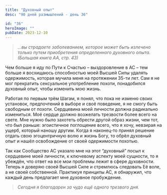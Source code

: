 ```yaml
---
title: "Духовный опыт"
desc: "90 дней размышлений - день 36"

id: "36"
heroImage: ""
pubDate: 2023-12-10
---
```

> _…вы страдаете заболеванием, которое может быть излечено только путем
> приобретения определенного духовного опыта. (Большая книга АА, стр. 43)_

Чем больше я иду по Пути к Счастью – выздоровление в АС – тем больше я
восхищаюсь способностью моей Высшей Силы удалять одержимость, которая мучила
меня на протяжении 35-ти лет. Сам я не мог прекратить сексуальное употребление
похоти, понадобился духовный опыт, чтобы изменить мою жизнь.

Работая по первым трём Шагам, я понял, что пока не изменю своих установок,
предпочтений в выборе и своё поведение, я не смогу быть свободным от похоти.
Сердцевина моей личности должна радикально измениться. Моё сердце должно
возжелать трезвости более всего на свете. Мне нужно было захотеть обрести
другой образ жизни, чем тот, что был раньше: эгоистичное поглощение всего, что
я хочу, невзирая на ущерб, который наношу другим. Когда я наконец-то принял
решение отдать свою эгоцентричную волю и жизнь Богу, то обрёл духовный опыт и
нашёл освобождение от своей одержимости похотью.

Так как Сообщество АС указало мне на этот “духовный” посыл к сердцевине моей
личности, к ключевому аспекту моей сущности, то я убеждён, что ответ на все
мои проблемы лежит в сфере духовности. Теперь я доверяю своей Высшей Силе и
стремлюсь следовать Её воле, а не своей собственной. Практикуя принципы АС, я
обнаружил, что каждый день предлагает мне духовное пробуждение.

> _Сегодня я благодарен за чудо ещё одного трезвого дня._

